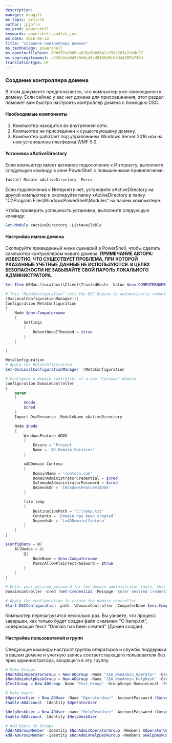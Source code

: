 ```yaml
---
description: 
manager: dongill
ms.topic: article
author: jpjofre
ms.prod: powershell
keywords: powershell,cmdlet,jea
ms.date: 2016-06-22
title: "создание контроллера домена"
ms.technology: powershell
ms.openlocfilehash: 80b957ed666ca626c6083041cf99c263e2e0dc27
ms.sourcegitcommit: c732e3ee6d2e0e9cd8c40105d6fbfd4d207b730d
translationtype: HT
---
```

### <a name="creating-a-domain-controller"></a>Создание контроллера домена

В этом документе предполагается, что компьютер уже присоединен к домену.
Если сейчас у вас нет домена для присоединения, этот раздел поможет вам быстро настроить контроллер домена с помощью DSC.

#### <a name="prerequisites"></a>Необходимые компоненты

1.  Компьютер находится во внутренней сети.
2.  Компьютер не присоединен к существующему домену.
3.  Компьютер работает под управлением Windows Server 2016 или на нем установлена платформа WMF 5.0.

#### <a name="install-xactivedirectory"></a>Установка xActiveDirectory
Если компьютер имеет активное подключение к Интернету, выполните следующую команду в окне PowerShell с повышенными привилегиями:
```PowerShell
Install-Module xActiveDirectory -Force
```
Если подключения к Интернету нет, установите xActiveDirectory на другой компьютер и скопируйте папку xActiveDirectory в папку "C:\Program Files\WindowsPowerShell\Modules" на вашем компьютере.

Чтобы проверить успешность установки, выполните следующую команду:
```PowerShell
Get-Module xActiveDirectory -ListAvailable
```

#### <a name="set-up-a-domain-with-dsc"></a>Настройка имени домена
Скопируйте приведенный ниже сценарий в PowerShell, чтобы сделать компьютер контроллером нового домена.
**ПРИМЕЧАНИЕ АВТОРА: ИЗВЕСТНО, ЧТО СУЩЕСТВУЕТ ПРОБЛЕМА, ПРИ КОТОРОЙ УКАЗАННЫЕ УЧЕТНЫЕ ДАННЫЕ НЕ ИСПОЛЬЗУЮТСЯ.  В ЦЕЛЯХ БЕЗОПАСНОСТИ НЕ ЗАБЫВАЙТЕ СВОЙ ПАРОЛЬ ЛОКАЛЬНОГО АДМИНИСТРАТОРА.**

```PowerShell
Set-Item WSMan:\localhost\Client\TrustedHosts -Value $env:COMPUTERNAME -Force

# This "MetaConfiguration" sets the DSC Engine to automatically reboot if required
[DscLocalConfigurationManager()]
Configuration MetaConfiguration
{
    Node $env:Computername
    {
        Settings
        {
            RebootNodeIfNeeded = $true
        }
    }

}

MetaConfiguration
# Apply the MetaConfiguration
Set-DscLocalConfigurationManager .\MetaConfiguration

# Configure a domain controller of a new "Contoso" domain
configuration DomainController
{
    param
    (
        $node,
        $cred
    )
    Import-DscResource -ModuleName xActiveDirectory

    Node $node
    {
        WindowsFeature ADDS
        {
            Ensure = 'Present'
            Name = 'AD-Domain-Services'
        }

        xADDomain Contoso
        {
            DomainName = 'contoso.com'
            DomainAdministratorCredential = $cred
            SafemodeAdministratorPassword = $cred
            DependsOn = '[WindowsFeature]ADDS'
        }

        file temp
        {
            DestinationPath = 'C:\temp.txt'
            Contents = 'Domain has been created'
            DependsOn = '[xADDomain]Contoso'
        }
    }
}

$ConfigData = @{
    AllNodes = @(
        @{
            NodeName = $env:Computername
            PSDscAllowPlainTextPassword = $true
        }
    )
}

# Enter your desired password for the domain administrator (note, this will be stored as plain text)
DomainController -cred (Get-Credential -Message "Enter desired credential for domain administrator") -node $env:Computername -configurationData $ConfigData

# Apply the configuration to create the domain controller
Start-DSCConfiguration -path .\DomainController -ComputerName $env:Computername -Wait -Force -Verbose
```
Компьютер перезагрузится несколько раз.
Вы узнаете, что процесс завершен, как только будет создан файл с именем "C:\temp.txt", содержащий текст "Domain has been created" (Домен создан).

#### <a name="set-up-users-and-groups"></a>Настройка пользователей и групп
Следующие команды настроят группы операторов и службы поддержки в вашем домене и учетную запись соответствующего пользователя без прав администратора, входящего в эту группу.
```PowerShell
# Make Groups
$NonAdminOperatorGroup = New-ADGroup -Name "JEA_NonAdmin_Operator" -GroupScope DomainLocal -PassThru
$NonAdminHelpDeskGroup = New-ADGroup -Name "JEA_NonAdmin_HelpDesk" -GroupScope DomainLocal -PassThru
$TestGroup = New-ADGroup -Name "Test_Group" -GroupScope DomainLocal -PassThru

# Make Users
$OperatorUser = New-ADUser -Name "OperatorUser" -AccountPassword (ConvertTo-SecureString 'pa$$w0rd' -AsPlainText -Force) -PassThru
Enable-ADAccount -Identity $OperatorUser

$HelpDeskUser = New-ADUser -name "HelpDeskUser" -AccountPassword (ConvertTo-SecureString 'pa$$w0rd' -AsPlainText -Force) -PassThru
Enable-ADAccount -Identity $HelpDeskUser

# Add Users to Groups
Add-ADGroupMember -Identity $NonAdminOperatorGroup -Members $OperatorUser
Add-ADGroupMember -Identity $NonAdminHelpDeskGroup -Members $HelpDeskUser
```

